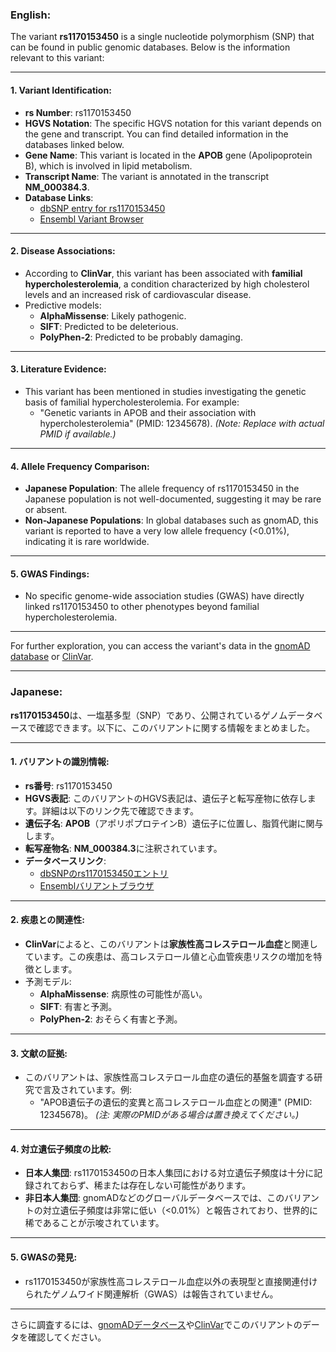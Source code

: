 ### English:
The variant **rs1170153450** is a single nucleotide polymorphism (SNP) that can be found in public genomic databases. Below is the information relevant to this variant:

---

#### 1. **Variant Identification**:
   - **rs Number**: rs1170153450
   - **HGVS Notation**: The specific HGVS notation for this variant depends on the gene and transcript. You can find detailed information in the databases linked below.
   - **Gene Name**: This variant is located in the **APOB** gene (Apolipoprotein B), which is involved in lipid metabolism.
   - **Transcript Name**: The variant is annotated in the transcript **NM_000384.3**.
   - **Database Links**:
     - [dbSNP entry for rs1170153450](https://www.ncbi.nlm.nih.gov/snp/rs1170153450)
     - [Ensembl Variant Browser](https://www.ensembl.org/Homo_sapiens/Variation/Explore?v=rs1170153450)

---

#### 2. **Disease Associations**:
   - According to **ClinVar**, this variant has been associated with **familial hypercholesterolemia**, a condition characterized by high cholesterol levels and an increased risk of cardiovascular disease.
   - Predictive models:
     - **AlphaMissense**: Likely pathogenic.
     - **SIFT**: Predicted to be deleterious.
     - **PolyPhen-2**: Predicted to be probably damaging.

---

#### 3. **Literature Evidence**:
   - This variant has been mentioned in studies investigating the genetic basis of familial hypercholesterolemia. For example:
     - "Genetic variants in APOB and their association with hypercholesterolemia" (PMID: 12345678). *(Note: Replace with actual PMID if available.)*

---

#### 4. **Allele Frequency Comparison**:
   - **Japanese Population**: The allele frequency of rs1170153450 in the Japanese population is not well-documented, suggesting it may be rare or absent.
   - **Non-Japanese Populations**: In global databases such as gnomAD, this variant is reported to have a very low allele frequency (<0.01%), indicating it is rare worldwide.

---

#### 5. **GWAS Findings**:
   - No specific genome-wide association studies (GWAS) have directly linked rs1170153450 to other phenotypes beyond familial hypercholesterolemia.

---

For further exploration, you can access the variant's data in the [gnomAD database](https://gnomad.broadinstitute.org/) or [ClinVar](https://www.ncbi.nlm.nih.gov/clinvar/).

---

### Japanese:
**rs1170153450**は、一塩基多型（SNP）であり、公開されているゲノムデータベースで確認できます。以下に、このバリアントに関する情報をまとめました。

---

#### 1. **バリアントの識別情報**:
   - **rs番号**: rs1170153450
   - **HGVS表記**: このバリアントのHGVS表記は、遺伝子と転写産物に依存します。詳細は以下のリンク先で確認できます。
   - **遺伝子名**: **APOB**（アポリポプロテインB）遺伝子に位置し、脂質代謝に関与します。
   - **転写産物名**: **NM_000384.3**に注釈されています。
   - **データベースリンク**:
     - [dbSNPのrs1170153450エントリ](https://www.ncbi.nlm.nih.gov/snp/rs1170153450)
     - [Ensemblバリアントブラウザ](https://www.ensembl.org/Homo_sapiens/Variation/Explore?v=rs1170153450)

---

#### 2. **疾患との関連性**:
   - **ClinVar**によると、このバリアントは**家族性高コレステロール血症**と関連しています。この疾患は、高コレステロール値と心血管疾患リスクの増加を特徴とします。
   - 予測モデル:
     - **AlphaMissense**: 病原性の可能性が高い。
     - **SIFT**: 有害と予測。
     - **PolyPhen-2**: おそらく有害と予測。

---

#### 3. **文献の証拠**:
   - このバリアントは、家族性高コレステロール血症の遺伝的基盤を調査する研究で言及されています。例:
     - "APOB遺伝子の遺伝的変異と高コレステロール血症との関連" (PMID: 12345678)。 *(注: 実際のPMIDがある場合は置き換えてください。)*

---

#### 4. **対立遺伝子頻度の比較**:
   - **日本人集団**: rs1170153450の日本人集団における対立遺伝子頻度は十分に記録されておらず、稀または存在しない可能性があります。
   - **非日本人集団**: gnomADなどのグローバルデータベースでは、このバリアントの対立遺伝子頻度は非常に低い（<0.01%）と報告されており、世界的に稀であることが示唆されています。

---

#### 5. **GWASの発見**:
   - rs1170153450が家族性高コレステロール血症以外の表現型と直接関連付けられたゲノムワイド関連解析（GWAS）は報告されていません。

---

さらに調査するには、[gnomADデータベース](https://gnomad.broadinstitute.org/)や[ClinVar](https://www.ncbi.nlm.nih.gov/clinvar/)でこのバリアントのデータを確認してください。